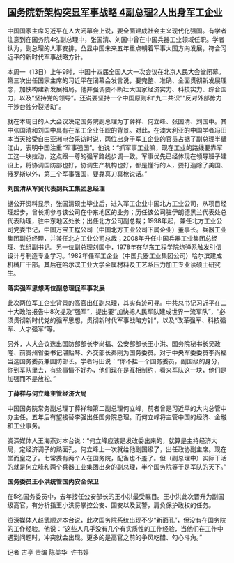 <!--1678684054000-->
[国务院新架构突显军事战略 4副总理2人出身军工企业](https://www.rfa.org/mandarin/yataibaodao/zhengzhi/gt1-03132023010641.html)
------

<p><span style="font-weight: 400;">中国国家主席习近平在人大闭幕会上说，要全面建成社会主义现代化强国。有学者注意到在国务院4名副总理中，张国清、刘国中曾在中国兵器工业领域任职。学者认为，副总理的人事安排，凸显中国未来五年重点朝着军事大国方向发展，符合习近平的新时代军事战略方针。</span></p><p><span style="font-weight: 400;">本周一（13日）上午9时，中国十四届全国人大一次会议在北京人民大会堂闭幕。第三次出任国家主席的习近平在闭幕会发言说，要完整、准确、全面贯彻新发展理念，加快构建新发展格局。他并强调要不断壮大国家经济实力、科技实力、综合国力，以及“坚持党的领导”。还说要坚持一个中国原则和“九二共识”“反对外部势力干涉台独分裂活动”。</span></p><p><span style="font-weight: 400;">就在本周日的人大会议决定国务院副总理为丁薛祥、何立峰、张国清、刘国中。其中张国清和刘国中具有在军工企业任职的背景。对此，在澳大利亚的中国学者冯田本当天接受自由亚洲电台采访时说，两位出身于军工企业的官员占据了副总理半壁江山，表明中国注重“军事强国”。他说：“抓军事工业嘛，现在工业的路线要靠军工这一块拉动，这点跟一尊的强军路线步调一致。军事优先已经体现在领导班子建设上，将协调国防部也好，协调生产机构也好，都是懂行的人，要打造除了美国、俄罗斯以外，第三个军事强国，要靠真刀真枪说话。”</span></p><p><b>刘国清从军贸代表到兵工集团总经理</b></p><p><span style="font-weight: 400;">据公开资料显示，张国清硕士毕业后，进入军工企业中国北方工业公司，从项目经理起步，曾长期参与该公司在中东地区的业务；历任该公司驻伊朗德黑兰代表处总代表助理，驻中东地区处长；出任北方公司副总裁；1998年起，兼任北方工业公司党委书记，中国万宝工程公司（中国北方工业公司下属企业）董事长。兵器工业集团副总经理，并兼任北方工业公司总裁；2008年升任中国兵器工业集团总经理、党组副书记。另一位副总理刘国中，1978年在华东工程学院炮弹系触发引信设计与制造专业学习。1982年任军工企业（中国兵器工业集团公司）哈尔滨建成机械厂干部。其后在哈尔滨工业大学金属材料及工艺系压力加工专业读硕士研究生。</span></p><p><b>落实强军思想两位副总理促军事发展</b></p><p><span style="font-weight: 400;">此次两位军工企业背景的高官出任副总理，其实有迹可寻。中共总书记习近平在二十大政治报告中8次提及“强军”，提出要“加快把人民军队建成世界一流军队”，“必须贯彻新时代党的强军思想，贯彻新时代军事战略方针”，以及“改革强军、科技强军、人才强军”等。</span></p><p><span style="font-weight: 400;">另外，人大会议选出</span><span style="font-weight: 400;">国防部部长</span><span style="font-weight: 400;">李尚福、公安部部长王小洪、</span><span style="font-weight: 400;">国务院秘书长</span><span style="font-weight: 400;">吴政隆、前</span><span style="font-weight: 400;">贵州省委书记</span><span style="font-weight: 400;">湛貽琴、外交部长秦刚为国务委员。对于中央军委委员李尚福当选国务委员兼国防部长。学者冯田说：“你不挂一个国务委员，副国级的身分，你到军队里去，有些事情不好办，他们现在是互相制约，看来军队这一块，他们是加强而不是放松。”</span></p><p><b>丁薛祥与何立峰主管经济大局</b></p><p><span style="font-weight: 400;">中国国务院常务副总理丁薛祥和第二副总理何立峰，前者曾是习近平的大内总管中办主任。五年后有望接替李强出任国务院总理。而何立峰将主管中国的经济、金融和工业事务。</span></p><p><span style="font-weight: 400;">资深媒体人王海燕对本台说：“何立峰应该是发改委出来的，就算是主持经济大局，定经济调子的熟面孔。何立峰上一次就给他副国级了，出任政协副主席。现在堂而皇之了。七常委有两个人在国务院，配备也不差了。但（副总理中）实际干活的就是何立峰和两个兵器工业集团出身的副总理，半个国务院等于是军队的天下。”</span></p><p><b>国务委员王小洪统管国内安全保卫</b></p><p><span style="font-weight: 400;">在5名国务委员中，去年接任公安部长的王小洪最受瞩目。王小洪此次晋升为副国级高官。有分析指王小洪将掌控公安、国安以及武警，肩负保护政权的任务。</span></p><p><span style="font-weight: 400;">资深媒体人赵武顺对本台说，此次国务院系统出现不少“新面孔”，但没有在国务院的工作经验。他说：“这些人几乎没有几个有实质性的工作经验，当他们在工作中遇到问题时，冲突就会出现。更多的是高官之前的争风吃醋、勾心斗角。”</span></p><p><span style="font-weight: 400;">记者 古亭 责编 陈美华  许书婷</span></p><p><br style="font-weight: 400;"/><br style="font-weight: 400;"/></p>
